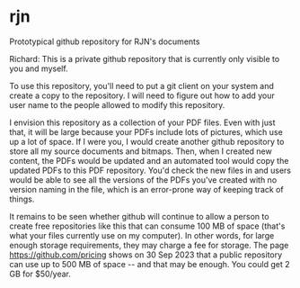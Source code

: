 # rjn
Prototypical github repository for RJN's documents

Richard:  This is a private github repository that is currently only
visible to you and myself.

To use this repository, you'll need to put a git client on your system
and create a copy to the repository.  I will need to figure out how to add
your user name to the people allowed to modify this repository.

I envision this repository as a collection of your PDF files.  Even with
just that, it will be large because your PDFs include lots of pictures,
which use up a lot of space.  If I were you, I would create another github
repository to store all my source documents and bitmaps.  Then, when I
created new content, the PDFs would be updated and an automated tool would
copy the updated PDFs to this PDF repository.  You'd check the new files in
and users would be able to see all the versions of the PDFs you've created
with no version naming in the file, which is an error-prone way of keeping
track of things.

It remains to be seen whether github will continue to allow a person to
create free repositories like this that can consume 100 MB of space (that's
what your files currently use on my computer).  In other words, for large
enough storage requirements, they may charge a fee for storage.  The page
https://github.com/pricing shows on 30 Sep 2023 that a public repository
can use up to 500 MB of space -- and that may be enough.  You could get 2
GB for $50/year.
